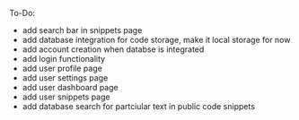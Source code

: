 To-Do:
+ add search bar in snippets page
+ add database integration for code storage, make it local storage for now
+ add account creation when databse is integrated
+ add login functionality
+ add user profile page
+ add user settings page
+ add user dashboard page
+ add user snippets page
+ add database search for partciular text in public code snippets   